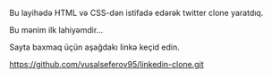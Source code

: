 Bu layihədə HTML və CSS-dən istifadə edərək twitter clone yaratdıq.

Bu mənim ilk lahiyəmdir...

Sayta baxmaq üçün aşağdakı linkə keçid edin.

https://github.com/vusalseferov95/linkedin-clone.git